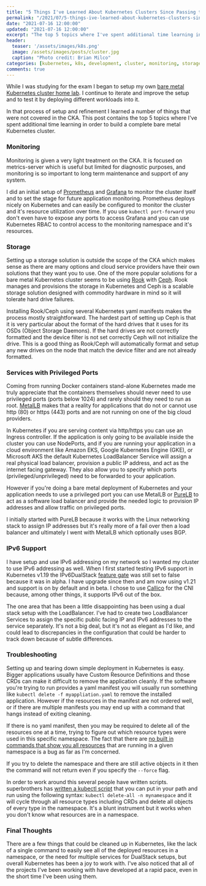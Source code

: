 ```yaml
---
title: "5 Things I've Learned About Kubernetes Clusters Since Passing the CKA"
permalink: "/2021/07/5-things-ive-learned-about-kubernetes-clusters-since-passing-the-cka.html"
date: "2021-07-16 12:00:00"
updated: "2021-07-16 12:00:00"
excerpt: "The top 5 topics where I've spent additional time learning in order to build a complete bare metal Kubernetes cluster."
header:
  teaser: '/assets/images/k8s.png'
  image: /assets/images/posts/cluster.jpg
  caption: "Photo credit: Brian Milco"
categories: [kubernetes, k8s, development, cluster, monitoring, storage, ipv6, troubleshooting, metallb]
comments: true
---
```


While I was studying for the exam I began to setup my own [bare metal Kubernetes cluster home lab](/2021/07/bare-metal-kubernetes-cluster.html). I continue to iterate and improve the setup and to test it by deploying different workloads into it.

In that process of setup and refinement I learned a number of things that were not covered in the CKA. This post contains the top 5 topics where I've spent additional time learning in order to build a complete bare metal Kubernetes cluster.

### Monitoring

Monitoring is given a very light treatment on the CKA. It is focused on metrics-server which is useful but limited for diagnostic purposes, and monitoring is so important to long term maintenance and support of any system.

I did an initial setup of [Prometheus](https://prometheus.io/) and [Grafana](https://grafana.com/) to monitor the cluster itself and to set the stage for future application monitoring. Prometheus deploys nicely on Kubernetes and can easily be configured to monitor the cluster and it's resource utilization over time. If you use `kubectl port-forward` you don't even have to expose any ports to access Grafana and you can use Kubernetes RBAC to control access to the monitoring namespace and it's resources.

### Storage

Setting up a storage solution is outside the scope of the CKA which makes sense as there are many options and cloud service providers have their own solutions that they want you to use. One of the more popular solutions for a bare metal Kubernetes cluster seems to be using [Rook](https://rook.io/) with [Ceph](https://ceph.io/). Rook manages and provisions the storage in Kubernetes and Ceph is a scalable storage solution designed with commodity hardware in mind so it will tolerate hard drive failures.

Installing Rook/Ceph using several Kubernetes yaml manifests makes the process mostly straightforward. The hardest part of setting up Ceph is that it is very particular about the format of the hard drives that it uses for its OSDs (Object Storage Daemons). If the hard drives are not correctly formatted and the device filter is not set correctly Ceph will not initialize the drive. This is a good thing as Rook/Ceph will automatically format and setup any new drives on the node that match the device filter and are not already formatted.

### Services with Privileged Ports

Coming from running Docker containers stand-alone Kubernetes made me truly appreciate that the containers themselves should never need to use privileged ports (ports below 1024) and rarely should they need to run as root. [MetalLB](https://metallb.org) makes that a reality for applications that do not or cannot use http (80) or https (443) ports and are not running on one of the big cloud providers.

In Kubernetes if you are serving content via http/https you can use an Ingress controller. If the application is only going to be available inside the cluster you can use NodePorts, and if you are running your application in a cloud environment like Amazon EKS, Google Kubernetes Engine (GKE), or Microsoft AKS the default Kubernetes LoadBalancer Service will assign a real physical load balancer, provision a public IP address, and act as the internet facing gateway. They also allow you to specify which ports (privileged/unprivileged) need to be forwarded to your application.

However if you're doing a bare metal deployment of Kubernetes and your application needs to use a privileged port you can use MetalLB or [PureLB](https://gitlab.com/purelb/purelb) to act as a software load balancer and provide the needed logic to provision IP addresses and allow traffic on privileged ports.

I initially started with PureLB because it works with the Linux networking stack to assign IP addresses but it's really more of a fail over then a load balancer and ultimately I went with MetalLB which optionally uses BGP.

### IPv6 Support

I have setup and use IPv6 addressing on my network so I wanted my cluster to use IPv6 addressing as well. When I first started testing IPv6 support in Kubernetes v1.19 the IPv6DualStack [feature gate](https://kubernetes.io/docs/reference/command-line-tools-reference/feature-gates/) was still set to false because it was in alpha. I have upgrade since then and am now using v1.21 and support is on by default and in beta. I chose to use [Callico](https://www.tigera.io/project-calico/) for the CNI because, among other things, it supports IPv6 out of the box.

The one area that has been a little disappointing has been using a dual stack setup with the LoadBalancer. I've had to create two LoadBalancer Services to assign the specific public facing IP and IPv6 addresses to the service separately. It's not a big deal, but it's not as elegant as I'd like, and could lead to discrepancies in the configuration that could be harder to track down because of subtle differences.

### Troubleshooting

Setting up and tearing down simple deployment in Kubernetes is easy. Bigger applications usually have Custom Resource Definitions and those CRDs can make it difficult to remove the application cleanly. If the software you're trying to run provides a yaml manifest you will usually run something like `kubectl delete -f myappliation.yaml` to remove the installed application. However if the resources in the manifest are not ordered well, or if there are multiple manifests you may end up with a command that hangs instead of exiting cleaning.

If there is no yaml manifest, then you may be required to delete all of the resources one at a time, trying to figure out which resource types were used in this specific namespace. The fact that there are [no built in commands that show you all resources](https://github.com/kubernetes/kubectl/issues/151) that are running in a given namespace is a bug as far as I'm concerned.

If you try to delete the namespace and there are still active objects in it then the command will not return even if you specify the `--force` flag.

In order to work around this several people have written scripts. superbrothers has [written a kubectl script](https://gist.github.com/superbrothers/b428cd021e002f355ffd6dd421b75f70) that you can put in your path and run using the following syntax: `kubectl delete-all -n mynamespace` and it will cycle through all resource types including CRDs and delete all objects of every type in the namespace. It's a blunt instrument but it works when you don't know what resources are in a namespace.

### Final Thoughts

There are a few things that could be cleaned up in Kubernetes, like the lack of a single command to easily see all of the deployed resources in a namespace, or the need for multiple services for DualStack setups, but overall Kubernetes has been a joy to work with. I've also noticed that all of the projects I've been working with have developed at a rapid pace, even in the short time I've been using them.
